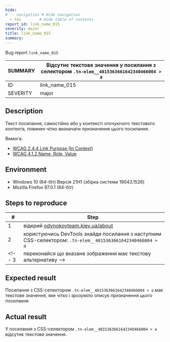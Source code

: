 ```yaml
---
hide:
#  - navigation # Hide navigation
  - toc        # Hide table of contents
report_id: link_name_015
severity: major
title: link_name_015
summary: 
---
```

Bug report `link_name_015`

SUMMARY|Відсутнє текстове значення у посилання з селектором `.tn-elem__4015363661642340466004 > a`
-|-
ID|link_name_015
SEVERITY|major

## Description

Текст посилання, 
самостійно або у контексті оточуючого текстового контента, 
повинен чітко визначати призначення цього посилання.

Вимога: 

- [WCAG 2.4.4 Link Purpose (In Context)](https://www.w3.org/TR/WCAG21/#link-purpose-in-context)
- [WCAG 4.1.2 Name, Role, Value](https://www.w3.org/TR/WCAG21/#name-role-value)

## Environment

- Windows 10 (64-біт) Версія 21H1 (збірка системи 19043.1526)
- Mozilla Firefox 97.0.1 (64-біт)

## Steps to reproduce

|#|Step|
-|-
1|відкрий [odynokovteam.kiev.ua/about](http://odynokovteam.kiev.ua/about)
2|користуючись DevTools знайди посилання з наступним CSS-селектором: `.tn-elem__4015363661642340466004 > a`
<!-- 3|переконайся що вказане зображення має текстову альтернативу -->

## Expected result

Посилання з CSS-селектором `.tn-elem__4015363661642340466004 > a` має текстове значення, 
яке чітко і зрозуміло описує призначення цього посилання. 

## Actual result

У посилання з CSS-селектором `.tn-elem__4015363661642340466004 > a` 
відсутнє текстове значення.
